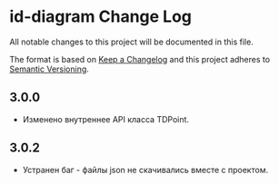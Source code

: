# id-diagram Change Log

All notable changes to this project will be documented in this file.

The format is based on [Keep a Changelog](http://keepachangelog.com/) and this project adheres to [Semantic Versioning](http://semver.org/).

## 3.0.0

- Изменено внутреннее API класса TDPoint.

## 3.0.2

- Устранен баг - файлы json не скачивались вместе с проектом.
